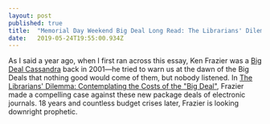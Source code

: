```yaml
---
layout: post 
published: true
title:  "Memorial Day Weekend Big Deal Long Read: The Librarians' Dilemma: Contemplating the Costs of the "Big Deal" " 
date:   2019-05-24T19:55:00.934Z 
---
```


As I said a year ago, when I first ran across this essay, Ken Frazier was a [Big Deal Cassandra](http://thetaper.library.virginia.edu/2018/05/25/big-deal-cassandra.html) back in 2001—he tried to warn us at the dawn of the Big Deals that nothing good would come of them, but nobody listened. In [The Librarians' Dilemma: Contemplating the Costs of the "Big Deal"](http://www.dlib.org/dlib/march01/frazier/03frazier.html), Frazier made a compelling case against these new package deals of electronic journals. 18 years and countless budget crises later, Frazier is looking downright prophetic.